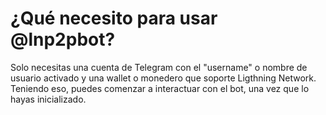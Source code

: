 # ¿Qué necesito para usar @lnp2pbot?

Solo necesitas una cuenta de Telegram con el "username" o nombre de usuario activado y una wallet o monedero que soporte Ligthning Network. Teniendo eso, puedes comenzar a interactuar con el bot, una vez que lo hayas inicializado.
